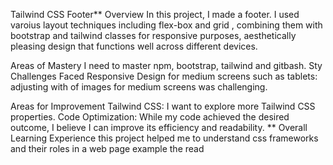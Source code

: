 Tailwind CSS Footer**
Overview
In this project, I made a footer. I used varoius layout techniques including flex-box and grid , combining them with bootstrap and tailwind classes for responsive purposes, aesthetically pleasing design that functions well across different devices.

Areas of Mastery
I need to master npm, bootstrap, tailwind and gitbash.
Sty
Challenges Faced
Responsive Design for medium screens such as tablets: adjusting with of images for medium screens was challenging.

Areas for Improvement
Tailwind CSS: I want to explore more Tailwind CSS properties.
Code Optimization: While my code achieved the desired outcome, I believe I can improve its efficiency and readability.
**
Overall Learning Experience
this project helped me to understand css frameworks and their roles in a web page
example the  read
